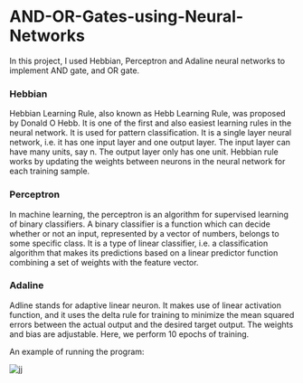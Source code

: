 # AND-OR-Gates-using-Neural-Networks
In this project, I used Hebbian, Perceptron and Adaline neural networks to implement AND gate, and OR gate.

### Hebbian
Hebbian Learning Rule, also known as Hebb Learning Rule, was proposed by Donald O Hebb. It is one of the first and also easiest learning rules in the neural network. It is used for pattern classification. It is a single layer neural network, i.e. it has one input layer and one output layer. The input layer can have many units, say n. The output layer only has one unit. Hebbian rule works by updating the weights between neurons in the neural network for each training sample.

### Perceptron
In machine learning, the perceptron is an algorithm for supervised learning of binary classifiers. A binary classifier is a function which can decide whether or not an input, represented by a vector of numbers, belongs to some specific class. It is a type of linear classifier, i.e. a classification algorithm that makes its predictions based on a linear predictor function combining a set of weights with the feature vector. 

### Adaline
Adline stands for adaptive linear neuron. It makes use of linear activation function, and it uses the delta rule for training to minimize the mean squared errors between the actual output and the desired target output. The weights and bias are adjustable. Here, we perform 10 epochs of training.

An example of running the program:

![jj](https://user-images.githubusercontent.com/45950266/153374433-d75b8095-d665-49b6-a939-946e2aa54976.png)
